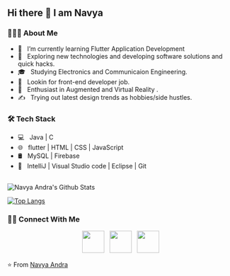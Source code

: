 <h2>Hi there 👋 I am Navya</h2>

<h3> 👨🏻‍💻 About Me </h3>

- 🔭 &nbsp; I’m currently learning Flutter Application Development
- 🤔 &nbsp; Exploring new technologies and developing software solutions and quick hacks.
- 🎓 &nbsp; Studying Electronics and Communicaion Engineering.
- 💼 &nbsp; Lookin for front-end developer job.
- 🌱 &nbsp; Enthusiast in Augmented and Virtual Reality .
- ✍️ &nbsp; Trying out latest design trends as hobbies/side hustles.

<h3>🛠 Tech Stack</h3>

- 💻 &nbsp; Java | C 
- 🌐 &nbsp; flutter | HTML | CSS | JavaScript 
- 🛢 &nbsp; MySQL | Firebase
- 🔧 &nbsp; IntelliJ | Visual Studio code | Eclipse | Git


<br>

<img align="center" src="https://github-readme-stats.vercel.app/api?username=Navya-Andra&include_all_commits=true&count_private=true&show_icons=true&line_height=20&title_color=7A7ADB&icon_color=2234AE&text_color=D3D3D3&bg_color=0,000000,130F40" alt="Navya Andra's Github Stats">

</br>

[![Top Langs](https://github-readme-stats.vercel.app/api/top-langs/?username=Navya-Andra&layout=compact&text_color=daf7dc&bg_color=151515)](https://github.com/Navya-Andra/github-readme-stats)


<h3> 🤝🏻 Connect With Me </h3>

<p align="center">
&nbsp; <a href="https://twitter.com/NavyaAndra1" target="_blank" rel="noopener noreferrer"><img src="https://img.icons8.com/plasticine/100/000000/twitter.png" width="50" /></a>  
&nbsp; <a href="https://www.linkedin.com/in/navya-andra/" target="_blank" rel="noopener noreferrer"><img src="https://img.icons8.com/plasticine/100/000000/linkedin.png" width="50" /></a>
&nbsp; <a href="mailto:anchowdary13@gmail.com" target="_blank" rel="noopener noreferrer"><img src="https://img.icons8.com/plasticine/100/000000/gmail.png"  width="50" /></a>
</p>

⭐️ From [Navya Andra](https://github.com/Navya-Andra)
